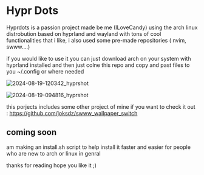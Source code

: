 # Hypr Dots 

Hyprdots is a passion project made be me (ILoveCandy) using the arch linux distrobution based on hyprland and wayland with tons of cool functionalities that i like, i also used some pre-made repositories ( nvim, swww....)

if you would like to use it you can just download arch on your system with hyprland installed and then just colne this repo and copy and past files to you ~/.config or where needed 

![2024-08-19-120342_hyprshot](https://github.com/user-attachments/assets/e6e65590-51c6-4c94-b07d-520a9724926d)


![2024-08-19-094816_hyprshot](https://github.com/user-attachments/assets/d36db36e-0dea-4315-baf5-52eacfb661cd)

this porjects includes some other project of mine if you want to check it out : 
https://github.com/joksdz/swww_wallpaper_switch

 ## coming soon 
 am making an install.sh script to help install it faster and easier for people who are new to arch or linux in genral 

  thanks for reading hope you like it ;)
